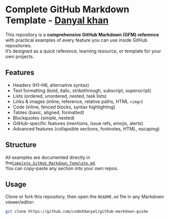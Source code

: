 # Complete GitHub Markdown Template - [Danyal khan](https://github.com/codeXdanyal)

This repository is a **comprehensive GitHub Markdown (GFM) reference** with practical examples of every feature you can use inside GitHub repositories.  
It’s designed as a quick reference, learning resource, or template for your own projects.


## Features
- Headers (H1–H6, alternative syntax)  
- Text formatting (bold, italic, strikethrough, subscript, superscript)  
- Lists (ordered, unordered, nested, task lists)  
- Links & images (inline, reference, relative paths, HTML `<img>`)  
- Code (inline, fenced blocks, syntax highlighting)  
- Tables (basic, aligned, formatted)  
- Blockquotes (simple, nested)  
- GitHub-specific features (mentions, issue refs, emojis, alerts)  
- Advanced features (collapsible sections, footnotes, HTML, escaping)   

##  Structure
All examples are documented directly in the[`Complete_GitHub_Markdown_Template.md`](./Complete_GitHub_Markdown_Template.md).  
You can copy-paste any section into your own repos.  

## Usage
Clone or fork this repository, then open the `README.md` file in any Markdown viewer/editor:  

```bash
git clone https://github.com/codeXdanyal/github-markdown-guide
```
